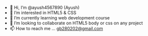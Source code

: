 - 👋 Hi, I’m @ayush4567890 (Ayush)
- 👀 I’m interested in HTML5 & CSS
- 🌱 I’m currently learning web development course
- 💞️ I’m looking to collaborate on HTML5 body or css on any project
- 📫 How to reach me ...
gb280202@gmail.com
<!---
fu fact about me:"love to play video game
ayush4567890/ayush4567890 is a ✨ special ✨ repository because its `README.md` (this file) appears on your GitHub profile.
You can click the Preview link to take a look at your changes.
--->
